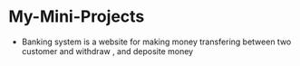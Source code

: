 # My-Mini-Projects
- Banking system 
 is a website for making money transfering between two customer and withdraw , and deposite money
